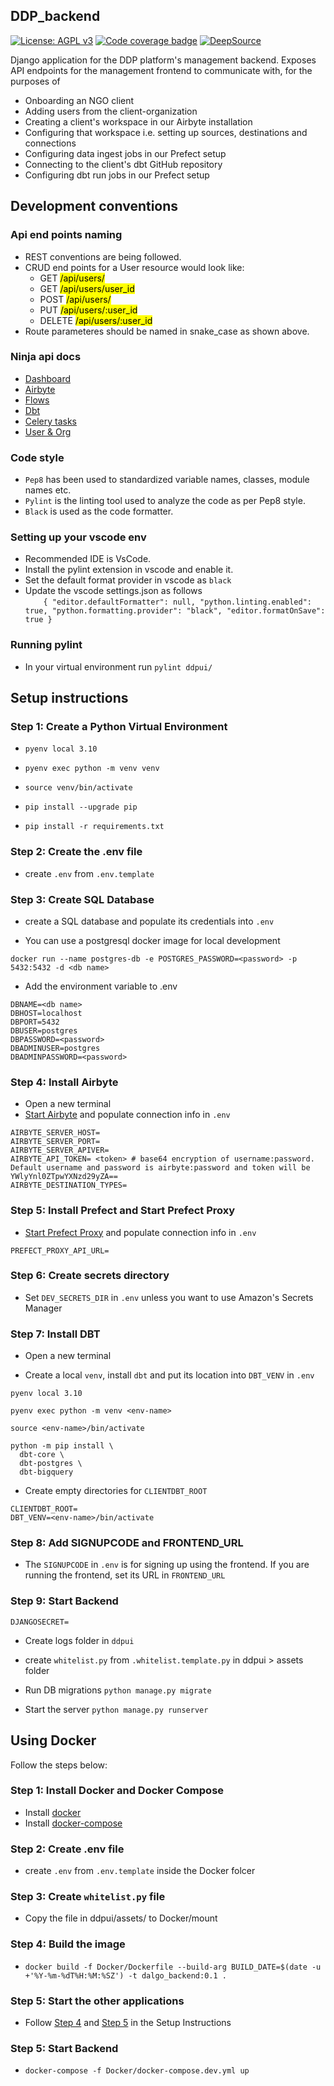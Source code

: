 ## DDP_backend

[![License: AGPL v3](https://img.shields.io/badge/License-AGPL%20v3-blue.svg)](https://www.gnu.org/licenses/agpl-3.0)
[![Code coverage badge](https://img.shields.io/codecov/c/github/DalgoT4D/DDP_backend/main.svg)](https://codecov.io/gh/dalgot4d/DDP_backend/branch/main)
[![DeepSource](https://app.deepsource.com/gh/dalgot4d/DDP_backend.svg/?label=active+issues&show_trend=true&token=H-ilF26v7GEjUlQa3hLfMhPy)](https://app.deepsource.com/gh/dalgot4d/DDP_backend/?ref=repository-badge)

Django application for the DDP platform's management backend. Exposes API endpoints for the management frontend to communicate with, for the purposes of

-   Onboarding an NGO client
-   Adding users from the client-organization
-   Creating a client's workspace in our Airbyte installation
-   Configuring that workspace i.e. setting up sources, destinations and connections
-   Configuring data ingest jobs in our Prefect setup
-   Connecting to the client's dbt GitHub repository
-   Configuring dbt run jobs in our Prefect setup

## Development conventions

### Api end points naming

-   REST conventions are being followed.
-   CRUD end points for a User resource would look like:
    -   GET <mark>/api/users/</mark>
    -   GET <mark>/api/users/user_id</mark>
    -   POST <mark>/api/users/</mark>
    -   PUT <mark>/api/users/:user_id</mark>
    -   DELETE <mark>/api/users/:user_id</mark>
-   Route parameteres should be named in snake_case as shown above.

### Ninja api docs

-   [Dashboard](https://api.dalgo.in/api/dashboard/docs)
-   [Airbyte](https://api.dalgo.in/api/airbyte/docs)
-   [Flows](https://api.dalgo.in/api/prefect/docs)
-   [Dbt](https://api.dalgo.in/api/dbt/docs)
-   [Celery tasks](https://api.dalgo.in/api/tasks/docs)
-   [User & Org](https://api.dalgo.in/api/docs)

### Code style

-   `Pep8` has been used to standardized variable names, classes, module names etc.
-   `Pylint` is the linting tool used to analyze the code as per Pep8 style.
-   `Black` is used as the code formatter.

### Setting up your vscode env

-   Recommended IDE is VsCode.
-   Install the pylint extension in vscode and enable it.
-   Set the default format provider in vscode as `black`
-   Update the vscode settings.json as follows<br>
    `    {
"editor.defaultFormatter": null,
"python.linting.enabled": true,
"python.formatting.provider": "black",
"editor.formatOnSave": true
}`

### Running pylint

-   In your virtual environment run `pylint ddpui/`

## Setup instructions

### Step 1: Create a Python Virtual Environment

-   `pyenv local 3.10`

-   `pyenv exec python -m venv venv`

-   `source venv/bin/activate`

-   `pip install --upgrade pip`

-   `pip install -r requirements.txt`

### Step 2: Create the .env file

-   create `.env` from `.env.template`

### Step 3: Create SQL Database

-   create a SQL database and populate its credentials into `.env`

-   You can use a postgresql docker image for local development

``` 
docker run --name postgres-db -e POSTGRES_PASSWORD=<password> -p 5432:5432 -d <db name>

```

- Add the environment variable to .env

```
DBNAME=<db name>
DBHOST=localhost
DBPORT=5432
DBUSER=postgres
DBPASSWORD=<password>
DBADMINUSER=postgres
DBADMINPASSWORD=<password>

```

### Step 4: Install Airbyte
-   Open a new terminal
-   [Start Airbyte](https://docs.airbyte.com/deploying-airbyte/local-deployment) and populate connection info in `.env`

```
AIRBYTE_SERVER_HOST=
AIRBYTE_SERVER_PORT=
AIRBYTE_SERVER_APIVER=
AIRBYTE_API_TOKEN= <token> # base64 encryption of username:password. Default username and password is airbyte:password and token will be YWlyYnl0ZTpwYXNzd29yZA==
AIRBYTE_DESTINATION_TYPES=
```

### Step 5: Install Prefect and Start Prefect Proxy

-   [Start Prefect Proxy](https://github.com/DalgoT4D/prefect-proxy) and populate connection info in `.env`

```
PREFECT_PROXY_API_URL=
```

### Step 6: Create secrets directory
-   Set `DEV_SECRETS_DIR` in `.env` unless you want to use Amazon's Secrets Manager

### Step 7: Install DBT
-   Open a new terminal

-   Create a local `venv`, install `dbt` and put its location into `DBT_VENV` in `.env`

```
pyenv local 3.10

pyenv exec python -m venv <env-name>

source <env-name>/bin/activate

python -m pip install \
  dbt-core \
  dbt-postgres \
  dbt-bigquery

```

-   Create empty directories for `CLIENTDBT_ROOT`

```
CLIENTDBT_ROOT=
DBT_VENV=<env-name>/bin/activate
```

### Step 8: Add SIGNUPCODE and FRONTEND_URL

-   The `SIGNUPCODE` in `.env` is for signing up using the frontend. If you are running the frontend, set its URL in `FRONTEND_URL`

### Step 9: Start Backend

```
DJANGOSECRET=
```
-   Create logs folder in `ddpui`

-   create `whitelist.py` from `.whitelist.template.py` in ddpui > assets folder

-   Run DB migrations `python manage.py migrate`

-   Start the server `python manage.py runserver`

## Using Docker
Follow the steps below:

### Step 1: Install Docker and Docker Compose

 - Install [docker](https://docs.docker.com/engine/install/)
 - Install [docker-compose](https://docs.docker.com/compose/install/)

### Step 2: Create .env file

- create `.env` from `.env.template` inside the Docker folcer

### Step 3: Create `whitelist.py` file

- Copy the file in ddpui/assets/ to Docker/mount

### Step 4: Build the image

 - `docker build -f Docker/Dockerfile --build-arg BUILD_DATE=$(date -u +'%Y-%m-%dT%H:%M:%SZ') -t dalgo_backend:0.1 .`

### Step 5: Start the other applications

- Follow [Step 4](#step-4-install-airbyte) and [Step 5](#step-5-install-prefect-and-start-prefect-proxy) in the Setup Instructions

### Step 5: Start Backend

- `docker-compose -f Docker/docker-compose.dev.yml up`
